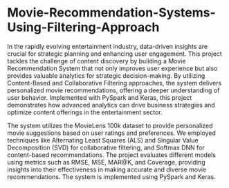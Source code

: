 # Movie-Recommendation-Systems-Using-Filtering-Approach

In the rapidly evolving entertainment industry, data-driven insights are crucial for strategic planning and enhancing user engagement. This project tackles the challenge of content discovery by building a Movie Recommendation System that not only improves user experience but also provides valuable analytics for strategic decision-making. By utilizing Content-Based and Collaborative Filtering approaches, the system delivers personalized movie recommendations, offering a deeper understanding of user behavior. Implemented with PySpark and Keras, this project demonstrates how advanced analytics can drive business strategies and optimize content offerings in the entertainment sector.

The system utilizes the MovieLens 100k dataset to provide personalized movie suggestions based on user ratings and preferences. We employed techniques like Alternating Least Squares (ALS) and Singular Value Decomposition (SVD) for collaborative filtering, and Softmax DNN for content-based recommendations. The project evaluates different models using metrics such as RMSE, MSE, MAR@K, and Coverage, providing insights into their effectiveness in making accurate and diverse movie recommendations. The system is implemented using PySpark and Keras.
